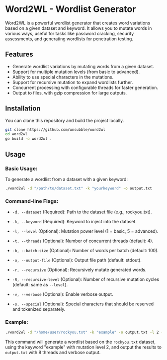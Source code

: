 # Word2WL - Wordlist Generator

Word2WL is a powerful wordlist generator that creates word variations based on a given dataset and keyword. It allows you to mutate words in various ways, useful for tasks like password cracking, security assessments, and generating wordlists for penetration testing.

## Features

- Generate wordlist variations by mutating words from a given dataset.
- Support for multiple mutation levels (from basic to advanced).
- Ability to use special characters in the mutations.
- Support for recursive mutation to expand wordlists further.
- Concurrent processing with configurable threads for faster generation.
- Output to files, with gzip compression for large outputs.

## Installation

You can clone this repository and build the project locally.

```bash
git clone https://github.com/unsubble/word2wl
cd word2wl
go build -o word2wl .
```

## Usage

### Basic Usage:

To generate a wordlist from a dataset with a given keyword:
```bash
./word2wl -d "/path/to/dataset.txt" -k "yourkeyword" -o output.txt
```
### Command-line Flags:

- `-d, --dataset` (Required): Path to the dataset file (e.g., rockyou.txt).
    
- `-k, --keyword` (Required): Keyword to inject into the dataset.
    
- `-l, --level` (Optional): Mutation power level (1 = basic, 5 = advanced).
    
- `-t, --threads` (Optional): Number of concurrent threads (default: 4).
    
- `-b, --batch-size` (Optional): Number of words per batch (default: 100).
    
- `-o, --output-file` (Optional): Output file path (default: stdout).
    
- `-r, --recursive` (Optional): Recursively mutate generated words.
    
- `-R, --recursive-level` (Optional): Number of recursive mutation cycles (default: same as `--level`).
    
- `-v, --verbose` (Optional): Enable verbose output.
    
- `-s, --special` (Optional): Special characters that should be reserved and tokenized separately.
    

### Example:
```bash
./word2wl -d "/home/user/rockyou.txt" -k "example" -o output.txt -l 2 -t 8 -v
```

This command will generate a wordlist based on the `rockyou.txt` dataset, using the keyword "example" with mutation level 2, and output the results to `output.txt` with 8 threads and verbose output.